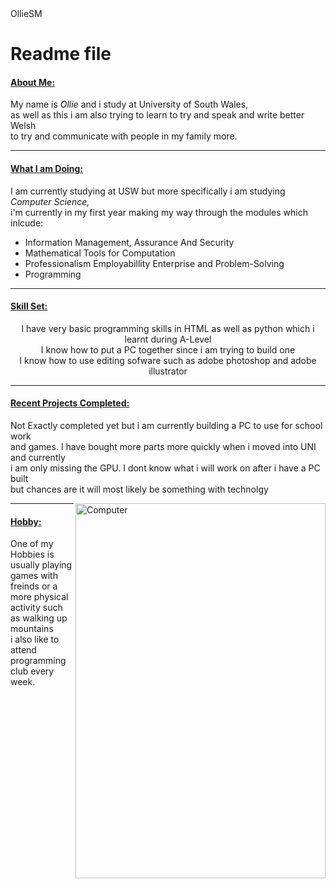 <html>

<head>OllieSM</head>

<body>

<h1>Readme file</h1>

<h4>

<ins>About Me:</ins>

</h4>

<p align="center">

My name is <i>Ollie</i> and i study at University of South Wales,<br> as well as this i am also trying to learn to try and speak and write better Welsh <br> to try and communicate with people in my family more.

</p>

<hr>

<h4>

<ins>What I am Doing:</ins>

</h4>

<p align="center">

I am currently studying at USW but more specifically i am studying <i>Computer Science,</i> <br> i'm currently in my first year making my way through the modules which inlcude:

<ul>

<li>Information Management, Assurance And Security</li>

<li>Mathematical Tools for Computation</li>

<li>Professionalism Employabillity Enterprise and Problem-Solving</li>

<li>Programming</li>

</ul>
<hr>
<h4><ins>Skill Set:</ins></h4>
<p align="center">I have very basic programming skills in HTML as well as python which i learnt during A-Level <br>
  I know how to put a PC together since i am trying to build one <br>
  I know how to use editing sofware such as adobe photoshop and adobe illustrator <br>
</p>
<hr>
<h4><ins>Recent Projects Completed:</ins></h4>
<p>Not Exactly completed yet but i am currently building a PC to use for school work <br> 
  and games. I have bought more parts more quickly when i moved into UNI and currently <br> 
  i am only missing the GPU. I dont know what i will work on after i have a PC built <br>
  but chances are it will most likely be something with technolgy
</p>
<div class="gallery">
  <a target="_blank" href="Computer.JPG">
    <img align = "right" src="Computer.JPG" alt="Computer" width="400" height="600">
  </a>
</div>
<p style="background-image: url('green background 1.jpg');">
<hr>
<h4><ins>Hobby:</ins></h4>
<p>One of my Hobbies is usually playing games with freinds
or a more physical activity such as walking up mountains <br>
i also like to attend programming club every week.</p>
</body>

</html>
